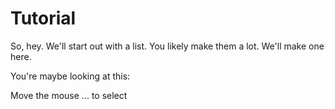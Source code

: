 # Tutorial

So, hey. We'll start out with a list. You likely make them a lot. We'll make one here.

You're maybe looking at this:

<picture of first time>

Move the mouse ... to select